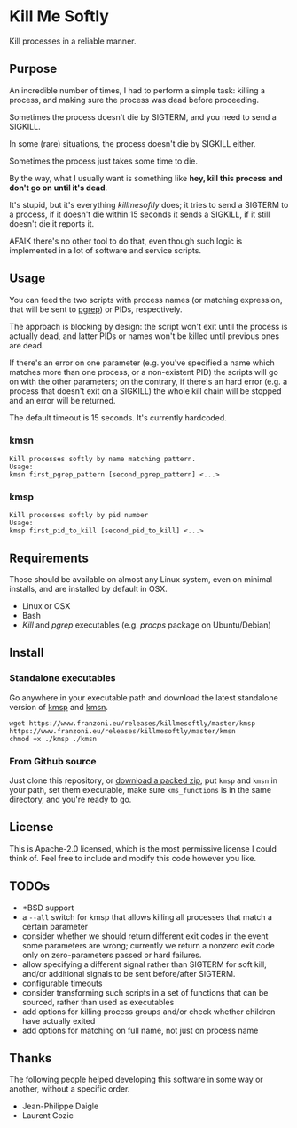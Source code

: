 # Kill Me Softly

Kill processes in a reliable manner.

## Purpose

An incredible number of times, I had to perform a simple task: killing a process,
and making sure the process was dead before proceeding.

Sometimes the process doesn't die by SIGTERM, and you need to send a SIGKILL.

In some (rare) situations, the process doesn't die by SIGKILL either.

Sometimes the process just takes some time to die.

By the way, what I usually want is something like **hey, kill this process and don't go on until it's dead**.

It's stupid, but it's everything *killmesoftly* does; it tries to send a SIGTERM to a process, if it doesn't die within
15 seconds it sends a SIGKILL, if it still doesn't die it reports it.

AFAIK there's no other tool to do that, even though such logic is implemented in a lot of software and service scripts.

## Usage

You can feed the two scripts with process names (or matching expression, that will be sent to [pgrep](http://linux.die.net/man/1/pgrep)) or PIDs, respectively.

The approach is blocking by design: the script won't exit until the process is actually dead, and latter PIDs or names won't be killed until previous ones are dead.

If there's an error on one parameter (e.g. you've specified a name which matches more than one process, or a non-existent PID) the scripts will go on with the other parameters; on the contrary, if there's an hard error (e.g. a process that doesn't exit on a SIGKILL) the whole kill chain will be stopped and an error will be returned.

The default timeout is 15 seconds. It's currently hardcoded.

### kmsn

```
Kill processes softly by name matching pattern.
Usage:
kmsn first_pgrep_pattern [second_pgrep_pattern] <...>
```

### kmsp
```
Kill processes softly by pid number
Usage:
kmsp first_pid_to_kill [second_pid_to_kill] <...>
```

## Requirements

Those should be available on almost any Linux system, even on minimal installs,
and are installed by default in OSX.

* Linux or OSX
* Bash
* *Kill* and *pgrep* executables (e.g. *procps* package on Ubuntu/Debian)

## Install

### Standalone executables

Go anywhere in your executable path and download the latest standalone version of [kmsp](https://www.franzoni.eu/releases/killmesoftly/master/kmsp) and [kmsn](https://www.franzoni.eu/releases/killmesoftly/master/kmsn).

```
wget https://www.franzoni.eu/releases/killmesoftly/master/kmsp https://www.franzoni.eu/releases/killmesoftly/master/kmsn
chmod +x ./kmsp ./kmsn
```

### From Github source

Just clone this repository, or [download a packed zip](../../archive/master.zip), put  ```kmsp``` and ```kmsn``` in your path, set them executable, make sure ```kms_functions``` is in the same directory, and you're ready to go.

## License

This is Apache-2.0 licensed, which is the most permissive license I could think of. Feel free to include and modify this code however you like.

## TODOs
* \*BSD support
* a ```--all``` switch for kmsp that allows killing all processes that match a certain parameter
* consider whether we should return different exit codes in the event some parameters are wrong; currently we return a nonzero exit code only on zero-parameters passed or hard failures.
* allow specifying a different signal rather than SIGTERM for soft kill, and/or additional signals to be sent before/after SIGTERM.
* configurable timeouts
* consider transforming such scripts in a set of functions that can be sourced, rather than used as executables
* add options for killing process groups and/or check whether children have actually exited
* add options for matching on full name, not just on process name

## Thanks

The following people helped developing this software in some way or another, without
a specific order.

* Jean-Philippe Daigle
* Laurent Cozic
